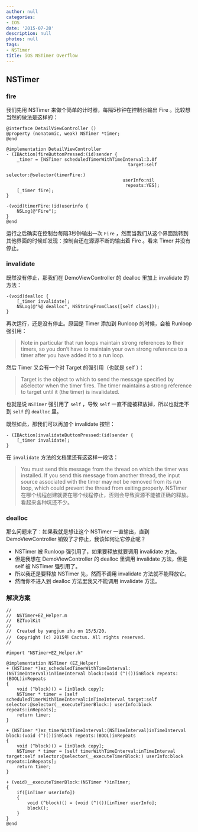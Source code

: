 ```yaml
---
author: null
categories:
- IOS
date: '2015-07-28'
description: null
photos: null
tags:
- NSTimer
title: iOS NSTimer Overflow
---
```


## NSTimer

### fire

我们先用 NSTimer 来做个简单的计时器，每隔5秒钟在控制台输出 Fire 。比较想当然的做法是这样的：
```
@interface DetailViewController ()
@property (nonatomic, weak) NSTimer *timer;
@end

@implementation DetailViewController
- (IBAction)fireButtonPressed:(id)sender {
    _timer = [NSTimer scheduledTimerWithTimeInterval:3.0f
                                              target:self
                                            selector:@selector(timerFire:)
                                            userInfo:nil
                                             repeats:YES];
    [_timer fire];
}

-(void)timerFire:(id)userinfo {
    NSLog(@"Fire");
}
@end
```

运行之后确实在控制台每隔3秒钟输出一次 `Fire` ，然而当我们从这个界面跳转到其他界面的时候却发现：控制台还在源源不断的输出着 Fire 。看来 Timer 并没有停止。

<!--more-->

### invalidate
既然没有停止，那我们在 DemoViewController 的 dealloc 里加上 invalidate 的方法：
```
-(void)dealloc {
    [_timer invalidate];
    NSLog(@"%@ dealloc", NSStringFromClass([self class]));
}
```

再次运行，还是没有停止。原因是 Timer 添加到 Runloop 的时候，会被 Runloop 强引用：

> Note in particular that run loops maintain strong references to their timers, so you don’t have to maintain your own strong reference to a timer after you have added it to a run loop.

然后 Timer 又会有一个对 Target 的强引用（也就是 self ）：

> Target is the object to which to send the message specified by aSelector when the timer fires. The timer maintains a strong reference to target until it (the timer) is invalidated.

也就是说 `NSTimer` 强引用了 `self` ，导致 `self` 一直不能被释放掉，所以也就走不到 `self` 的 `dealloc` 里。

既然如此，那我们可以再加个 invalidate 按钮：
```
- (IBAction)invalidateButtonPressed:(id)sender {
    [_timer invalidate];
}
```

在 `invalidate` 方法的文档里还有这这样一段话：

> You must send this message from the thread on which the timer was installed. If you send this message from another thread, the input source associated with the timer may not be removed from its run loop, which could prevent the thread from exiting properly.
> NSTimer 在哪个线程创建就要在哪个线程停止，否则会导致资源不能被正确的释放。看起来各种坑还不少。

### dealloc
那么问题来了：如果我就是想让这个 NSTimer 一直输出，直到 DemoViewController 销毁了才停止，我该如何让它停止呢？

- NSTimer 被 Runloop 强引用了，如果要释放就要调用 invalidate 方法。
- 但是我想在 DemoViewController 的 dealloc 里调用 invalidate 方法，但是 self 被 NSTimer 强引用了。
- 所以我还是要释放 NSTimer 先，然而不调用 invalidate 方法就不能释放它。
- 然而你不进入到 dealloc 方法里我又不能调用 invalidate 方法。


### 解决方案
```
//
//  NSTimer+EZ_Helper.m
//  EZToolKit
//
//  Created by yangjun zhu on 15/5/20.
//  Copyright (c) 2015年 Cactus. All rights reserved.
//

#import "NSTimer+EZ_Helper.h"

@implementation NSTimer (EZ_Helper)
+ (NSTimer *)ez_scheduledTimerWithTimeInterval:(NSTimeInterval)inTimeInterval block:(void (^)())inBlock repeats:(BOOL)inRepeats
{
    void (^block)() = [inBlock copy];
    NSTimer * timer = [self scheduledTimerWithTimeInterval:inTimeInterval target:self selector:@selector(__executeTimerBlock:) userInfo:block repeats:inRepeats];
    return timer;
}

+ (NSTimer *)ez_timerWithTimeInterval:(NSTimeInterval)inTimeInterval block:(void (^)())inBlock repeats:(BOOL)inRepeats
{
    void (^block)() = [inBlock copy];
    NSTimer * timer = [self timerWithTimeInterval:inTimeInterval target:self selector:@selector(__executeTimerBlock:) userInfo:block repeats:inRepeats];
    return timer;
}

+ (void)__executeTimerBlock:(NSTimer *)inTimer;
{
    if([inTimer userInfo])
    {
        void (^block)() = (void (^)())[inTimer userInfo];
        block();
    }
}
@end
```


























